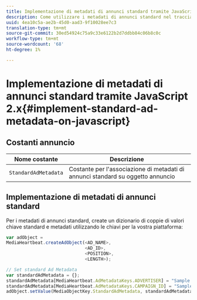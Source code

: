 ```yaml
---
title: Implementazione di metadati di annunci standard tramite JavaScript 2.x
description: Come utilizzare i metadati di annunci standard nel tracciamento degli annunci in un browser utilizzando le app JavaScript 2.x.
uuid: 4ea10c5a-ae2b-45d0-aad3-9f10028ee7c3
translation-type: tm+mt
source-git-commit: 30ed54924c75a9c33e6122b2d7ddbb84c06b8c0c
workflow-type: tm+mt
source-wordcount: '68'
ht-degree: 1%

---
```



# Implementazione di metadati di annunci standard tramite JavaScript 2.x{#implement-standard-ad-metadata-on-javascript}

## Costanti annuncio

| Nome costante | Descrizione   |
|---|---|
| `StandardAdMetadata` | Costante per l&#39;associazione di metadati di annunci standard su oggetto annuncio |

## Implementazione di metadati di annunci standard

Per i metadati di annunci standard, create un dizionario di coppie di valori chiave standard e metadati utilizzando le chiavi per la vostra piattaforma:

```js
var adObject =  
MediaHeartbeat.createAdObject(<AD_NAME>,  
                              <AD_ID>,  
                              <POSITION>,  
                              <LENGTH>);

// Set standard Ad Metadata
var standardAdMetadata = {};
standardAdMetadata[MediaHeartbeat.AdMetadataKeys.ADVERTISER] = "Sample Advertiser";
standardAdMetadata[MediaHeartbeat.AdMetadataKeys.CAMPAIGN_ID] = "Sample Campaign";
adObject.setValue(MediaObjectKey.StandardAdMetadata, standardAdMetadata);
```
